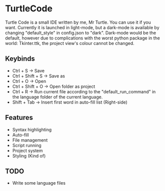 # TurtleCode
Turtle Code is a small IDE written by me, Mr Turtle. You can use it if you want. Currently it is launched in light-mode, but a dark-mode is available by changing "default_style" in config.json to "dark". Dark-mode would be the default, however due to complications with the worst python package in the world: Tkinter.ttk, the project view's colour cannot be changed.

## Keybinds
- Ctrl + S -> Save
- Ctrl + Shift + S -> Save as
- Ctrl + O -> Open
- Ctrl + Shift + O -> Open folder as project
- Ctrl + R -> Run current file according to the "default_run_command" in the language folder of the current language.
- Shift + Tab -> Insert first word in auto-fill list (Right-side)

## Features
- Syntax highlighting
- Auto-fill
- File management
- Script running
- Project system
- Styling (Kind of)

## TODO
- Write some language files
